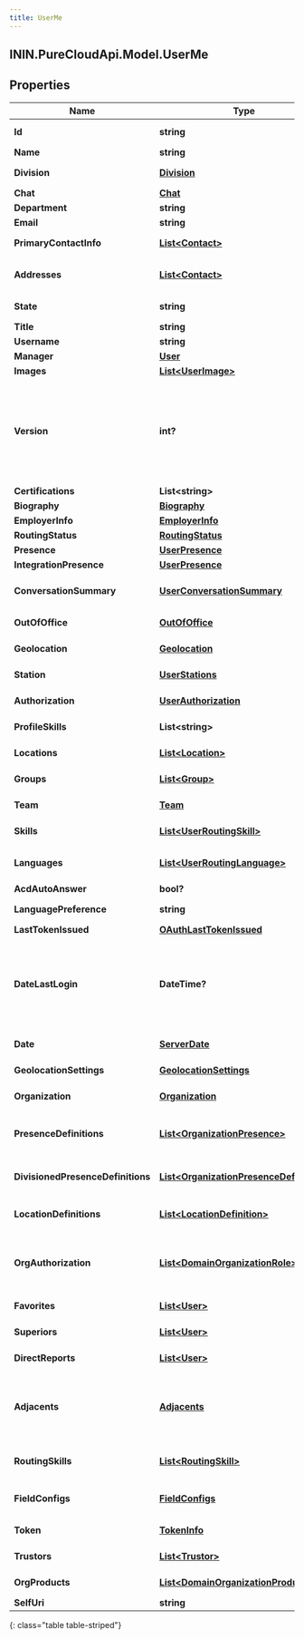 ```yaml
---
title: UserMe
---
```

## ININ.PureCloudApi.Model.UserMe

## Properties

|Name | Type | Description | Notes|
|------------ | ------------- | ------------- | -------------|
| **Id** | **string** | The globally unique identifier for the object. | [optional] |
| **Name** | **string** |  | [optional] |
| **Division** | [**Division**](Division.html) | The division to which this entity belongs. | [optional] |
| **Chat** | [**Chat**](Chat.html) |  | [optional] |
| **Department** | **string** |  | [optional] |
| **Email** | **string** |  | [optional] |
| **PrimaryContactInfo** | [**List&lt;Contact&gt;**](Contact.html) | Auto populated from addresses. | [optional] |
| **Addresses** | [**List&lt;Contact&gt;**](Contact.html) | Email addresses and phone numbers for this user | [optional] |
| **State** | **string** | The current state for this user. | [optional] |
| **Title** | **string** |  | [optional] |
| **Username** | **string** |  | [optional] |
| **Manager** | [**User**](User.html) |  | [optional] |
| **Images** | [**List&lt;UserImage&gt;**](UserImage.html) |  | [optional] |
| **Version** | **int?** | Required when updating a user, this value should be the current version of the user.  The current version can be obtained with a GET on the user before doing a PATCH. | |
| **Certifications** | **List&lt;string&gt;** |  | [optional] |
| **Biography** | [**Biography**](Biography.html) |  | [optional] |
| **EmployerInfo** | [**EmployerInfo**](EmployerInfo.html) |  | [optional] |
| **RoutingStatus** | [**RoutingStatus**](RoutingStatus.html) | ACD routing status | [optional] |
| **Presence** | [**UserPresence**](UserPresence.html) | Active presence | [optional] |
| **IntegrationPresence** | [**UserPresence**](UserPresence.html) | Integration presence | [optional] |
| **ConversationSummary** | [**UserConversationSummary**](UserConversationSummary.html) | Summary of conversion statistics for conversation types. | [optional] |
| **OutOfOffice** | [**OutOfOffice**](OutOfOffice.html) | Determine if out of office is enabled | [optional] |
| **Geolocation** | [**Geolocation**](Geolocation.html) | Current geolocation position | [optional] |
| **Station** | [**UserStations**](UserStations.html) | Effective, default, and last station information | [optional] |
| **Authorization** | [**UserAuthorization**](UserAuthorization.html) | Roles and permissions assigned to the user | [optional] |
| **ProfileSkills** | **List&lt;string&gt;** | Profile skills possessed by the user | [optional] |
| **Locations** | [**List&lt;Location&gt;**](Location.html) | The user placement at each site location. | [optional] |
| **Groups** | [**List&lt;Group&gt;**](Group.html) | The groups the user is a member of | [optional] |
| **Team** | [**Team**](Team.html) | The team the user is a member of | [optional] |
| **Skills** | [**List&lt;UserRoutingSkill&gt;**](UserRoutingSkill.html) | Routing (ACD) skills possessed by the user | [optional] |
| **Languages** | [**List&lt;UserRoutingLanguage&gt;**](UserRoutingLanguage.html) | Routing (ACD) languages possessed by the user | [optional] |
| **AcdAutoAnswer** | **bool?** | acd auto answer | [optional] |
| **LanguagePreference** | **string** | preferred language by the user | [optional] |
| **LastTokenIssued** | [**OAuthLastTokenIssued**](OAuthLastTokenIssued.html) |  | [optional] |
| **DateLastLogin** | **DateTime?** | The last time the user logged in using username and password. Date time is represented as an ISO-8601 string. For example: yyyy-MM-ddTHH:mm:ss[.mmm]Z | [optional] |
| **Date** | [**ServerDate**](ServerDate.html) | The PureCloud system date time. | [optional] |
| **GeolocationSettings** | [**GeolocationSettings**](GeolocationSettings.html) | Geolocation settings for user&#39;s organization. | [optional] |
| **Organization** | [**Organization**](Organization.html) | Organization details for this user. | [optional] |
| **PresenceDefinitions** | [**List&lt;OrganizationPresence&gt;**](OrganizationPresence.html) | The first 100 non-divisioned presence definitions for user&#39;s organization. | [optional] |
| **DivisionedPresenceDefinitions** | [**List&lt;OrganizationPresenceDefinition&gt;**](OrganizationPresenceDefinition.html) | The presence definitions that the user has access to | [optional] |
| **LocationDefinitions** | [**List&lt;LocationDefinition&gt;**](LocationDefinition.html) | The first 100 site locations for user&#39;s organization | [optional] |
| **OrgAuthorization** | [**List&lt;DomainOrganizationRole&gt;**](DomainOrganizationRole.html) | The first 100 organization roles, with applicable permission policies, for user&#39;s organization. | [optional] |
| **Favorites** | [**List&lt;User&gt;**](User.html) | The first 50 favorited users. | [optional] |
| **Superiors** | [**List&lt;User&gt;**](User.html) | The first 50 superiors of this user. | [optional] |
| **DirectReports** | [**List&lt;User&gt;**](User.html) | The first 50 direct reports to this user. | [optional] |
| **Adjacents** | [**Adjacents**](Adjacents.html) | The first 50 superiors, direct reports, and siblings of this user. Mutually exclusive with superiors and direct reports expands. | [optional] |
| **RoutingSkills** | [**List&lt;RoutingSkill&gt;**](RoutingSkill.html) | The first 50 routing skills for user&#39;s organizations | [optional] |
| **FieldConfigs** | [**FieldConfigs**](FieldConfigs.html) | The field config for all entities types of user&#39;s organization | [optional] |
| **Token** | [**TokenInfo**](TokenInfo.html) | Information about the current token | [optional] |
| **Trustors** | [**List&lt;Trustor&gt;**](Trustor.html) | Organizations having this user as a trustee | [optional] |
| **OrgProducts** | [**List&lt;DomainOrganizationProduct&gt;**](DomainOrganizationProduct.html) | Products enabled in this organization | [optional] |
| **SelfUri** | **string** | The URI for this object | [optional] |
{: class="table table-striped"}


